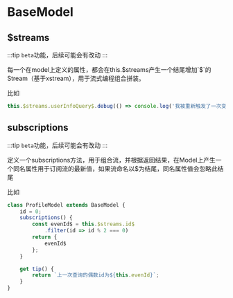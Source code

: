 # BaseModel

## $streams
:::tip
`beta`功能，后续可能会有改动
:::

每一个在model上定义的属性，都会在this.$streams产生一个结尾增加`$`的Stream（基于xstream），用于流式编程组合拼装。

比如
```javascript
this.$streams.userInfoQuery$.debug(() => console.log('我被重新触发了一次变更'))
```

## subscriptions
:::tip
`beta`功能，后续可能会有改动
:::

定义一个subscriptions方法，用于组合流，并根据返回结果，在Model上产生一个同名属性用于订阅流的最新值，如果流命名以$为结尾，同名属性值会忽略此结尾

比如
```javascript
class ProfileModel extends BaseModel {
    id = 0;
    subscriptions() {
        const evenId$ = this.$streams.id$
            .filter(id => id % 2 === 0)
        return {
            evenId$
        };
    }

    get tip() {
        return `上一次查询的偶数id为${this.evenId}`;
    }
}
```